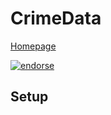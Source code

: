 # CrimeData

[Homepage](http://victorquinn.github.com/crimedata)

[![endorse](http://api.coderwall.com/victorquinn/endorsecount.png)](http://coderwall.com/victorquinn)

## Setup

